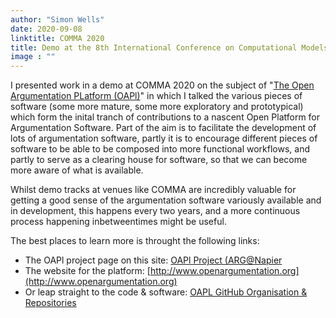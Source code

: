 ```yaml
---
author: "Simon Wells"
date: 2020-09-08
linktitle: COMMA 2020
title: Demo at the 8th International Conference on Computational Models of Argument
image : ""
---
```


I presented work in a demo at COMMA 2020 on the subject of "[The Open Argumentation PLatform (OAPl)]()" in which I talked the various pieces of software (some more mature, some more exploratory and prototypical) which form the inital tranch of contributions to a nascent Open Platform for Argumentation Software. Part of the aim is to facilitate the development of lots of argumentation software, partly it is to encourage different pieces of software to be able to be composed into more functional workflows, and partly to serve as a clearing house for software, so that we can become more aware of what is available. 

Whilst demo tracks at venues like COMMA are incredibly valuable for getting a good sense of the argumentation software variously available and in development, this happens every two years, and a more continuous process happening inbetweentimes might be useful.

The best places to learn more is throught the following links:

* The OAPl project page on this site: [OAPl Project (ARG@Napier](http://arg.napier.ac.uk/projects/oapl/)
* The website for the platform: [http://www.openargumentation.org](http://www.openargumentation.org)
* Or leap straight to the code & software: [OAPL GitHub Organisation & Repositories](https://github.com/Open-Argumentation)

